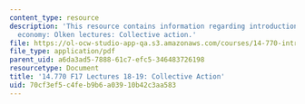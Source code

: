 ```yaml
---
content_type: resource
description: 'This resource contains information regarding introduction to political
  economy: Olken lectures: Collective action.'
file: https://ol-ocw-studio-app-qa.s3.amazonaws.com/courses/14-770-introduction-to-political-economy-fall-2017/70cf3ef5c4feb9b6a03910b42c3aa583_MIT14_770F17_lec18_19.pdf
file_type: application/pdf
parent_uid: a6da3ad5-7888-61c7-efc5-346483726198
resourcetype: Document
title: '14.770 F17 Lectures 18-19: Collective Action'
uid: 70cf3ef5-c4fe-b9b6-a039-10b42c3aa583
---
```

